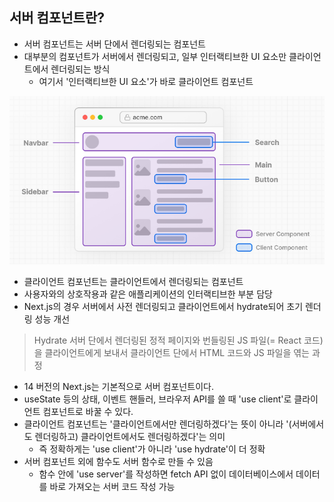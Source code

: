 ## 서버 컴포넌트란?

- 서버 컴포넌트는 서버 단에서 렌더링되는 컴포넌트
- 대부분의 컴포넌트가 서버에서 렌더링되고, 일부 인터랙티브한 UI 요소만 클라이언트에서 렌더링되는 방식
  - 여기서 '인터랙티브한 UI 요소'가 바로 클라이언트 컴포넌트

![도식](image-1.png)

- 클라이언트 컴포넌트는 클라이언트에서 렌더링되는 컴포넌트
- 사용자와의 상호작용과 같은 애플리케이션의 인터랙티브한 부분 담당
- Next.js의 경우 서버에서 사전 렌더링되고 클라이언트에서 hydrate되어 초기 렌더링 성능 개선

> Hydrate
> 서버 단에서 렌더링된 정적 페이지와 번들링된 JS 파일(= React 코드)을 클라이언트에게 보내서 클라이언트 단에서 HTML 코드와 JS 파일을 엮는 과정

- 14 버전의 Next.js는 기본적으로 서버 컴포넌트이다.
- useState 등의 상태, 이벤트 핸들러, 브라우저 API를 쓸 때 'use client'로 클라이언트 컴포넌트로 바꿀 수 있다.
- 클라이언트 컴포넌트는 '클라이언트에서만 렌더링하겠다'는 뜻이 아니라 '(서버에서도 렌더링하고) 클라이언트에서도 렌더링하겠다'는 의미
  - 즉 정확하게는 'use client'가 아니라 'use hydrate'이 더 정확
- 서버 컴포넌트 외에 함수도 서버 함수로 만들 수 있음
  - 함수 안에 'use server'를 작성하면 fetch API 없이 데이터베이스에서 데이터를 바로 가져오는 서버 코드 작성 가능
